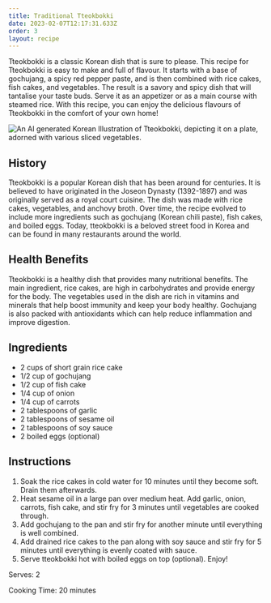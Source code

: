 ```yaml
---
title: Traditional Tteokbokki
date: 2023-02-07T12:17:31.633Z
order: 3
layout: recipe
---
```

Tteokbokki is a classic Korean dish that is sure to please. This recipe for Tteokbokki is easy to make and full of flavour. It starts with a base of gochujang, a spicy red pepper paste, and is then combined with rice cakes, fish cakes, and vegetables. The result is a savory and spicy dish that will tantalise your taste buds. Serve it as an appetizer or as a main course with steamed rice. With this recipe, you can enjoy the delicious flavours of Tteokbokki in the comfort of your own home!

![An AI generated Korean Illustration of Tteokbokki, depicting it on a plate, adorned with various sliced vegetables. ](../uploads/dall·e-2023-02-07-12.40.35-a-detailed-korean-traditional-painting-of-tteokbokki.png "Illustration of Tteokbokki (Dall-E 2) ")

## History

Tteokbokki is a popular Korean dish that has been around for centuries. It is believed to have originated in the Joseon Dynasty (1392-1897) and was originally served as a royal court cuisine. The dish was made with rice cakes, vegetables, and anchovy broth. Over time, the recipe evolved to include more ingredients such as gochujang (Korean chili paste), fish cakes, and boiled eggs. Today, tteokbokki is a beloved street food in Korea and can be found in many restaurants around the world.

## Health Benefits

Tteokbokki is a healthy dish that provides many nutritional benefits. The main ingredient, rice cakes, are high in carbohydrates and provide energy for the body. The vegetables used in the dish are rich in vitamins and minerals that help boost immunity and keep your body healthy. Gochujang is also packed with antioxidants which can help reduce inflammation and improve digestion. 

## Ingredients 

* 2 cups of short grain rice cake 
* 1/2 cup of gochujang 
* 1/2 cup of fish cake 
* 1/4 cup of onion 
* 1/4 cup of carrots
* 2 tablespoons of garlic 
* 2 tablespoons of sesame oil 
* 2 tablespoons of soy sauce 
* 2 boiled eggs (optional)

## Instructions 

1. Soak the rice cakes in cold water for 10 minutes until they become soft. Drain them afterwards.  
2. Heat sesame oil in a large pan over medium heat. Add garlic, onion, carrots, fish cake, and stir fry for 3 minutes until vegetables are cooked through.  
3. Add gochujang to the pan and stir fry for another minute until everything is well combined.  
4. Add drained rice cakes to the pan along with soy sauce and stir fry for 5 minutes until everything is evenly coated with sauce.  
5. Serve tteokbokki hot with boiled eggs on top (optional). Enjoy!  

S﻿erves: 2

Cooking Time: 20 minutes
